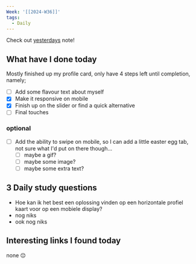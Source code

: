 ```yaml
---
Week: '[[2024-W36]]'
tags:
  - Daily
---
```

Check out [yesterdays](2024-09-04) note!
## What have I done today
Mostly finished up my profile card, only have 4 steps left until completion, namely;
- [ ] Add some flavour text about myself
- [x] Make it responsive on mobile
- [x] Finish up on the slider or find a quick alternative
- [ ] Final touches
### optional
- [ ] Add the ability to swipe on mobile, so I can add a little easter egg tab, not sure what I'd put on there though...
	- [ ] maybe a gif?
	- [ ] maybe some image?
	- [ ] maybe some extra text?
## 3 Daily study questions
- Hoe kan ik het best een oplossing vinden op een horizontale profiel kaart voor op een mobiele display?
- nog niks
- ook nog niks

## Interesting links I found today
none 😔